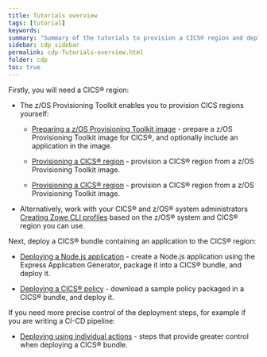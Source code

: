 ```yaml
---
title: Tutorials overview
tags: [tutorial]
keywords:
summary: "Summary of the tutorials to provision a CICS® region and deploy applications to it."
sidebar: cdp_sidebar
permalink: cdp-Tutorials-overview.html
folder: cdp
toc: true
---
```


Firstly, you will need a CICS® region:

* The z/OS Provisioning Toolkit enables you to provision CICS regions yourself:

  * [Preparing a z/OS Provisioning Toolkit image](cdp-Preparing-a-zOS-PT-image) - prepare a z/OS Provisioning Toolkit image for CICS®, and optionally include an application in the image.

  * [Provisioning a CICS® region](cdp-Provisioning-a-CICS-region) - provision a CICS® region from a z/OS Provisioning Toolkit image.
  * [Provisioning a CICS® region](cdp-Provisioning-a-CICS-region) - provision a CICS® region from a z/OS Provisioning Toolkit image.

* Alternatively, work with your CICS® and z/OS® system administrators [Creating Zowe CLI profiles](cdp-Creating-Zowe-CLI-profiles) based on the z/OS® system and CICS® region you can use.

Next, deploy a CICS® bundle containing an application to the CICS® region:

* [Deploying a Node.js application](cdp-Deploying-a-Nodejs-application) - create a Node.js application using the Express Application Generator, package it into a CICS® bundle, and deploy it.

* [Deploying a CICS® policy](cdp-Deploying-a-CICS-policy) - download a sample policy packaged in a CICS® bundle, and deploy it.

If you need more precise control of the deployment steps, for example if you are writing a CI-CD pipeline:

* [Deploying using individual actions](cdp-Deploying-using-individual-actions) - steps that provide greater control when deploying a CICS® bundle.
